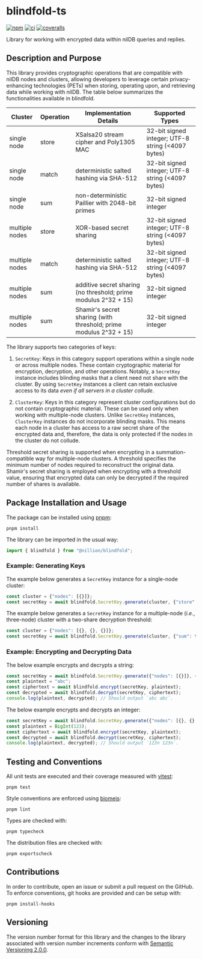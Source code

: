 # blindfold-ts

[![npm](https://badge.fury.io/js/blindfold.svg)](https://www.npmjs.com/package/@nillion/blindfold)
[![ci](https://github.com/nillionnetwork/blindfold-ts/actions/workflows/ci.yaml/badge.svg)](https://github.com/nillionnetwork/blindfold-ts/actions)
[![coveralls](https://coveralls.io/repos/github/NillionNetwork/blindfold-ts/badge.svg?branch=main)](https://coveralls.io/github/NillionNetwork/blindfold-ts)

Library for working with encrypted data within nilDB queries and replies.

## Description and Purpose

This library provides cryptographic operations that are compatible with nilDB nodes and clusters, allowing developers to leverage certain privacy-enhancing technologies (PETs) when storing, operating upon, and retrieving data while working with nilDB. The table below summarizes the functionalities available in blindfold.

| Cluster        | Operation | Implementation Details                                            | Supported Types                                   |
|----------------|-----------|-------------------------------------------------------------------|---------------------------------------------------|
| single node    | store     | XSalsa20 stream cipher and Poly1305 MAC                           | 32-bit signed integer; UTF-8 string (<4097 bytes) |
| single node    | match     | deterministic salted hashing via SHA-512                          | 32-bit signed integer; UTF-8 string (<4097 bytes) |
| single node    | sum       | non-deterministic Paillier with 2048-bit primes                   | 32-bit signed integer                             |
| multiple nodes | store     | XOR-based secret sharing                                          | 32-bit signed integer; UTF-8 string (<4097 bytes) |
| multiple nodes | match     | deterministic salted hashing via SHA-512                          | 32-bit signed integer; UTF-8 string (<4097 bytes) |
| multiple nodes | sum       | additive secret sharing (no threshold; prime modulus 2^32 + 15)   | 32-bit signed integer                             |
| multiple nodes | sum       | Shamir's secret sharing (with threshold; prime modulus 2^32 + 15) | 32-bit signed integer                             |

The library supports two categories of keys:

1. `SecretKey`: Keys in this category support operations within a single node or across multiple nodes. These contain cryptographic material for encryption, decryption, and other operations. Notably, a `SecretKey` instance includes blinding masks that a client need not share with the cluster. By using `SecretKey` instances a client can retain exclusive access to its data *even if all servers in a cluster collude*. 

2. `ClusterKey`: Keys in this category represent cluster configurations but do not contain cryptographic material. These can be used only when working with multiple-node clusters. Unlike `SecretKey` instances, `ClusterKey` instances do not incorporate blinding masks. This means each node in a cluster has access to a raw secret share of the encrypted data and, therefore, the data is only protected if the nodes in the cluster do not collude.

Threshold secret sharing is supported when encrypting in a summation-compatible way for multiple-node clusters. A threshold specifies the minimum number of nodes required to reconstruct the original data. Shamir's secret sharing is employed when encrypting with a threshold value, ensuring that encrypted data can only be decrypted if the required number of shares is available.

## Package Installation and Usage

The package can be installed using [pnpm](https://pnpm.io/):

```shell
pnpm install
```

The library can be imported in the usual way:

```ts
import { blindfold } from "@nillion/blindfold";
```

### Example: Generating Keys

The example below generates a `SecretKey` instance for a single-node cluster:

```ts
const cluster = {"nodes": [{}]};
const secretKey = await blindfold.SecretKey.generate(cluster, {"store": true});
```

The example below generates a `SecretKey` instance for a multiple-node (*i.e.*, three-node) cluster with a two-share decryption threshold:

```ts
const cluster = {"nodes": [{}, {}, {}]};
const secretKey = await blindfold.SecretKey.generate(cluster, {"sum": true}, 2);
```

### Example: Encrypting and Decrypting Data

The below example encrypts and decrypts a string:

```ts
const secretKey = await blindfold.SecretKey.generate({"nodes": [{}]}, {"store": true});
const plaintext = "abc";
const ciphertext = await blindfold.encrypt(secretKey, plaintext);
const decrypted = await blindfold.decrypt(secretKey, ciphertext);
console.log(plaintext, decrypted); // Should output `abc abc`.
```

The below example encrypts and decrypts an integer:

```ts
const secretKey = await blindfold.SecretKey.generate({"nodes": [{}, {}, {}]}, {"sum": true}, 2);
const plaintext = BigInt(123);
const ciphertext = await blindfold.encrypt(secretKey, plaintext);
const decrypted = await blindfold.decrypt(secretKey, ciphertext);
console.log(plaintext, decrypted); // Should output `123n 123n`.
```

## Testing and Conventions

All unit tests are executed and their coverage measured with [vitest](https://vitest.dev/):

```shell
pnpm test
```

Style conventions are enforced using [biomejs](https://biomejs.dev/):

```shell
pnpm lint
```

Types are checked with:

```shell
pnpm typecheck
```

The distribution files are checked with:

```shell
pnpm exportscheck
```

## Contributions

In order to contribute, open an issue or submit a pull request on the GitHub. To enforce conventions, git hooks are provided and can be setup with:

```shell
pnpm install-hooks
```

## Versioning

The version number format for this library and the changes to the library associated with version number increments conform with [Semantic Versioning 2.0.0](https://semver.org/#semantic-versioning-200).
